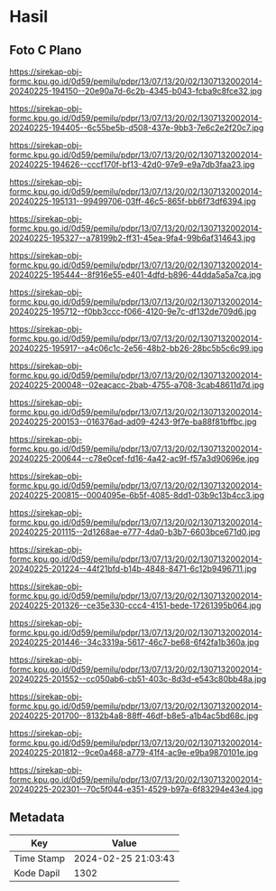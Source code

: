 # Hasil

## Foto C Plano

https://sirekap-obj-formc.kpu.go.id/0d59/pemilu/pdpr/13/07/13/20/02/1307132002014-20240225-194150--20e90a7d-6c2b-4345-b043-fcba9c8fce32.jpg

https://sirekap-obj-formc.kpu.go.id/0d59/pemilu/pdpr/13/07/13/20/02/1307132002014-20240225-194405--6c55be5b-d508-437e-9bb3-7e6c2e2f20c7.jpg

https://sirekap-obj-formc.kpu.go.id/0d59/pemilu/pdpr/13/07/13/20/02/1307132002014-20240225-194626--cccf170f-bf13-42d0-97e9-e9a7db3faa23.jpg

https://sirekap-obj-formc.kpu.go.id/0d59/pemilu/pdpr/13/07/13/20/02/1307132002014-20240225-195131--99499706-03ff-46c5-865f-bb6f73df6394.jpg

https://sirekap-obj-formc.kpu.go.id/0d59/pemilu/pdpr/13/07/13/20/02/1307132002014-20240225-195327--a78199b2-ff31-45ea-9fa4-99b6af314643.jpg

https://sirekap-obj-formc.kpu.go.id/0d59/pemilu/pdpr/13/07/13/20/02/1307132002014-20240225-195444--8f916e55-e401-4dfd-b896-44dda5a5a7ca.jpg

https://sirekap-obj-formc.kpu.go.id/0d59/pemilu/pdpr/13/07/13/20/02/1307132002014-20240225-195712--f0bb3ccc-f066-4120-9e7c-df132de709d6.jpg

https://sirekap-obj-formc.kpu.go.id/0d59/pemilu/pdpr/13/07/13/20/02/1307132002014-20240225-195917--a4c06c1c-2e56-48b2-bb26-28bc5b5c6c99.jpg

https://sirekap-obj-formc.kpu.go.id/0d59/pemilu/pdpr/13/07/13/20/02/1307132002014-20240225-200048--02eacacc-2bab-4755-a708-3cab48611d7d.jpg

https://sirekap-obj-formc.kpu.go.id/0d59/pemilu/pdpr/13/07/13/20/02/1307132002014-20240225-200153--016376ad-ad09-4243-9f7e-ba88f81bffbc.jpg

https://sirekap-obj-formc.kpu.go.id/0d59/pemilu/pdpr/13/07/13/20/02/1307132002014-20240225-200644--c78e0cef-fd16-4a42-ac9f-f57a3d90696e.jpg

https://sirekap-obj-formc.kpu.go.id/0d59/pemilu/pdpr/13/07/13/20/02/1307132002014-20240225-200815--0004095e-6b5f-4085-8dd1-03b9c13b4cc3.jpg

https://sirekap-obj-formc.kpu.go.id/0d59/pemilu/pdpr/13/07/13/20/02/1307132002014-20240225-201115--2d1268ae-e777-4da0-b3b7-6603bce671d0.jpg

https://sirekap-obj-formc.kpu.go.id/0d59/pemilu/pdpr/13/07/13/20/02/1307132002014-20240225-201224--44f21bfd-b14b-4848-8471-6c12b9496711.jpg

https://sirekap-obj-formc.kpu.go.id/0d59/pemilu/pdpr/13/07/13/20/02/1307132002014-20240225-201326--ce35e330-ccc4-4151-bede-17261395b064.jpg

https://sirekap-obj-formc.kpu.go.id/0d59/pemilu/pdpr/13/07/13/20/02/1307132002014-20240225-201446--34c3319a-5617-46c7-be68-6f42fa1b360a.jpg

https://sirekap-obj-formc.kpu.go.id/0d59/pemilu/pdpr/13/07/13/20/02/1307132002014-20240225-201552--cc050ab6-cb51-403c-8d3d-e543c80bb48a.jpg

https://sirekap-obj-formc.kpu.go.id/0d59/pemilu/pdpr/13/07/13/20/02/1307132002014-20240225-201700--8132b4a8-88ff-46df-b8e5-a1b4ac5bd68c.jpg

https://sirekap-obj-formc.kpu.go.id/0d59/pemilu/pdpr/13/07/13/20/02/1307132002014-20240225-201812--9ce0a468-a779-41f4-ac9e-e9ba9870101e.jpg

https://sirekap-obj-formc.kpu.go.id/0d59/pemilu/pdpr/13/07/13/20/02/1307132002014-20240225-202301--70c5f044-e351-4529-b97a-6f83294e43e4.jpg


## Metadata

| Key        | Value               |
| ---------- | ------------------- |
| Time Stamp | 2024-02-25 21:03:43 |
| Kode Dapil | 1302                |



